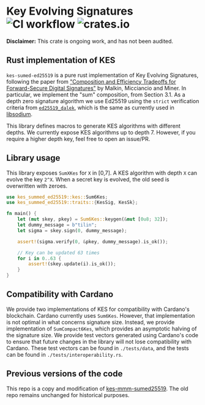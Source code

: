 # Key Evolving Signatures ![CI workflow](https://github.com/input-output-hk/kes/actions/workflows/ci.yml/badge.svg) ![crates.io](https://img.shields.io/crates/v/kes-summed-ed25519.svg)

**Disclaimer:** This crate is ongoing work, and has not been audited.

## Rust implementation of KES
`kes-sumed-ed25519` is a pure rust implementation of Key Evolving Signatures, following the paper 
from ["Composition and Efficiency Tradeoffs for Forward-Secure Digital Signatures"](https://eprint.iacr.org/2001/034)
by Malkin, Micciancio and Miner. In particular, we implement the "sum" composition, from Section
3.1. As a depth zero signature algorithm we use Ed25519 using the `strict` verification criteria from
[`ed25519_dalek`](https://github.com/dalek-cryptography/ed25519-dalek), which is the same as currently
used in [libsodium](https://github.com/jedisct1/libsodium). 

This library defines macros to generate KES algorithms with different depths. We currently expose KES
algorithms up to depth 7. However, if you require a higher depth key, feel free to open an
issue/PR. 

## Library usage
This library exposes `SumXKes` for `X` in [0,7]. A KES algorithm with depth `X` can evolve the key 
`2^X`. When a secret key is evolved, the old seed is overwritten with zeroes. 

```rust
use kes_summed_ed25519::kes::Sum6Kes;
use kes_summed_ed25519::traits::{KesSig, KesSk};

fn main() {
    let (mut skey, pkey) = Sum6Kes::keygen(&mut [0u8; 32]);
    let dummy_message = b"tilin";
    let sigma = skey.sign(0, dummy_message);

    assert!(sigma.verify(0, &pkey, dummy_message).is_ok());

    // Key can be updated 63 times                         
    for i in 0..63 {
        assert!(skey.update(i).is_ok());
    }
}                                                          
```

## Compatibility with Cardano
We provide two implementations of KES for compatibility with Cardano's blockchain. Cardano currently
uses `Sum6Kes`. However, that implementation is not optimal in what concerns signature size. Instead,
we provide implementation of `SumCompact6Kes`, which provides an asymptotic halving of the signature
size. We provide test vectors generated using Cardano's code to ensure that future changes in the
library will not lose compatibility with Cardano. These test vectors can be found in `./tests/data`, 
and the tests can be found in `./tests/interoperability.rs`.

## Previous versions of the code
This repo is a copy and modification of 
[kes-mmm-sumed25519](https://github.com/input-output-hk/kes-mmm-sumed25519). The old repo
remains unchanged for historical purposes. 
